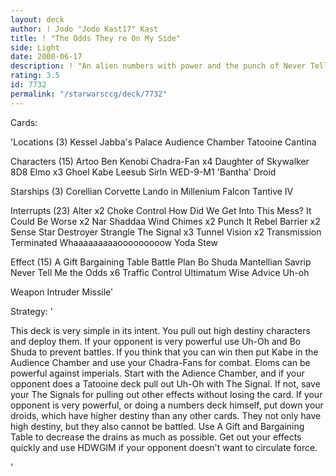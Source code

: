 ```yaml
---
layout: deck
author: ! Jodo "Jodo Kast17" Kast
title: ! "The Odds They re On My Side"
side: Light
date: 2000-06-17
description: ! "An alien numbers with power and the punch of Never Tell Me the Odds.  Droids allow you the ability to have incredible destiny, as well as not being able to be battled."
rating: 3.5
id: 7732
permalink: "/starwarsccg/deck/7732"
---
```

Cards: 

'Locations (3)
Kessel
Jabba's Palace Audience Chamber
Tatooine Cantina

Characters (15)
Artoo
Ben Kenobi
Chadra-Fan x4
Daughter of Skywalker
8D8
Elmo x3
Ghoel
Kabe
Leesub Sirln
WED-9-M1 'Bantha' Droid

Starships (3)
Corellian Corvette
Lando in Millenium Falcon
Tantive IV

Interrupts (23)
Alter x2
Choke
Control
How Did We Get Into This Mess?
It Could Be Worse x2
Nar Shaddaa Wind Chimes x2
Punch It
Rebel Barrier x2
Sense
Star Destroyer
Strangle
The Signal x3
Tunnel Vision x2
Transmission Terminated
Whaaaaaaaaaooooooooow
Yoda Stew

Effect (15)
A Gift
Bargaining Table
Battle Plan
Bo Shuda
Mantellian Savrip
Never Tell Me the Odds x6
Traffic Control
Ultimatum
Wise Advice
Uh-oh

Weapon
Intruder Missile'

Strategy: '

This deck is very simple in its intent.  You pull out high destiny characters and deploy them.  If your opponent is very powerful use Uh-Oh and Bo Shuda to prevent battles.  If you think that you can win then put Kabe in the Audience Chamber and use your Chadra-Fans for combat.  Eloms can be powerful against imperials.
   Start with the Adience Chamber, and if your opponent does a Tatooine deck pull out Uh-Oh with The Signal.  If not, save your The Signals for pulling out other effects without losing the card.  If your opponent is very powerful, or doing a numbers deck himself, put down your droids, which have higher destiny than any other cards.  They not only have high destiny, but they also cannot be battled.
   Use A Gift and Bargaining Table to decrease the drains as much as possible.	Get out your effects quickly and use HDWGIM if your opponent doesn't want to circulate force.

'
